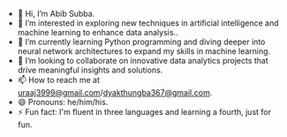 - 👋 Hi, I’m Abib Subba.
- 👀 I’m interested in exploring new techniques in artificial intelligence and machine learning to enhance data analysis..
- 🌱 I’m currently learning Python programming and diving deeper into neural network architectures to expand my skills in machine learning.
- 💞️ I’m looking to collaborate on innovative data analytics projects that drive meaningful insights and solutions.
- 📫 How to reach me at uraaj3999@gmail.com/dyakthungba367@gmail.com.
- 😄 Pronouns: he/him/his.
- ⚡ Fun fact: I'm fluent in three languages and learning a fourth, just for fun.

<!---
Abib is a ✨ special ✨ repository because its `README.md` (this file) appears on your GitHub profile.
You can click the Preview link to take a look at your changes.
--->
